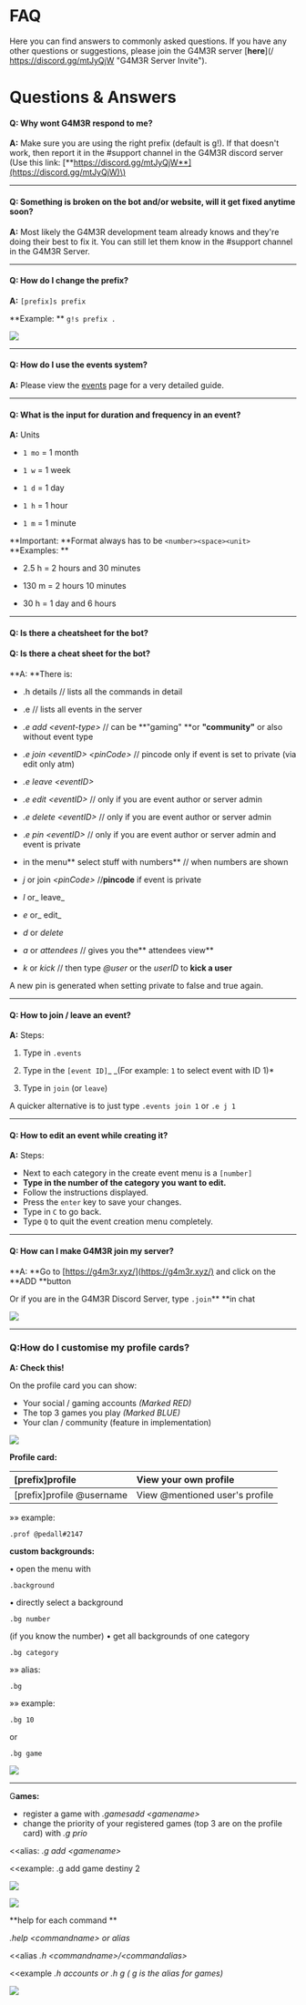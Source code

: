 # **FAQ**

Here you can find answers to commonly asked questions. If you have any other questions or suggestions, please join the G4M3R server [**here**](/ https://discord.gg/mtJyQjW "G4M3R Server Invite").

# Questions & Answers

#### Q: Why wont G4M3R respond to me?

**A:** Make sure you are using the right prefix \(default is g!\). If that doesn't work, then report it in the \#support channel in the G4M3R discord server \(Use this link: [**https://discord.gg/mtJyQjW**](https://discord.gg/mtJyQjW)\)

---

#### Q: Something is broken on the bot and/or website, will it get fixed anytime soon?

**A:** Most likely the G4M3R development team already knows and they're doing their best to fix it. You can still let them know in the \#support channel in the G4M3R Server.

---

#### Q: How do I change the prefix?

**A:** `[prefix]s prefix`

**Example: ** `g!s prefix .`

![](/assets/prefixchange.png)

---

#### Q: How do I use the events system?

**A:** Please view the [events](/commands/community/events.md) page for a very detailed guide.

---

#### Q: What is the input for duration and frequency in an event?

**A:** Units

* `1 mo` = 1 month

* `1 w` = 1 week

* `1 d` = 1 day

* `1 h` = 1 hour

* `1 m` = 1 minute

**Important: **Format always has to be `<number><space><unit>`  
**Examples: **

* 2.5 h = 2 hours and 30 minutes

* 130 m = 2 hours 10 minutes

* 30 h = 1 day and 6 hours

---

#### Q: Is there a cheatsheet for the bot?

#### Q: Is there a cheat sheet for the bot?

**A: **There is:

* .h details // lists all the commands in detail

* .e  // lists all events in the server

* _.e add &lt;event-type&gt;_ // can be **"gaming" **or **"community"** or also without event type

* _.e join &lt;eventID&gt; &lt;pinCode&gt;_ // pincode only if event is set to private \(via edit only atm\)

* _.e leave &lt;eventID&gt;_

* _.e edit &lt;eventID&gt;_ // only if you are event author or server admin

* _.e delete &lt;eventID&gt;_ // only if you are event author or server admin

* ._e pin &lt;eventID&gt;_ // only if you are event author or server admin and event is private

* in the menu** select stuff with numbers** // when numbers are shown

* _j_ or join _&lt;pinCode&gt;_ //**pincode** if event is private

* _l_ or_ leave_

* _e_ or_ edit_

* _d_ or _delete_

* _a_ or _attendees_ // gives you the** attendees view**

* _k_ or _kick_ // then type _@user_ or the _userID_ to **kick a user**

A new pin is generated when setting private to false and true again.

---

#### **Q: How to join / leave an event?**

**A:**  Steps:

1. Type in `.events`

2. Type in the `[event ID]`_ _\(For example: `1` to select event with ID 1\)\*

3. Type in `join` \(or `leave`\)

A quicker alternative is to just type `.events join 1` or `.e j 1`

---

#### Q: How to edit an event while creating it?

**A:** Steps:

* Next to each category in the create event menu is a `[number]`
* **Type in the number of the category you want to edit.**
* Follow the instructions displayed.
* Press the `enter` key to save your changes.
* Type in `C` to go back.
* Type `Q` to quit the event creation menu completely.

---

#### Q: How can I make G4M3R join my server?

**A: **Go to [https://g4m3r.xyz/](https://g4m3r.xyz/) and click on the **ADD **button

Or if you are in the G4M3R Discord Server, type `.join`** **in chat

![](/assets/joinmessage.png)

---

### **Q:How do I customise my profile cards?**

**A: Check this!**

On the profile card you can show:

* Your social / gaming accounts _\(Marked RED\)_
* The top 3 games you play _\(Marked BLUE\)_
* Your clan / community \(feature in implementation\)

![](/assets/profilemarked.png)

**Profile card:**

| \[prefix\]profile | View your own profile |
| :--- | :--- |
| \[prefix\]profile @username | View @mentioned user's profile |



»» example:

`.prof @pedall#2147`

**custom backgrounds:**

• open the menu with

`.background`

• directly select a background

`.bg number`

\(if you know the number\) • get all backgrounds of one category

`.bg category`

»» alias:

`.bg`

»» example:

`.bg 10`

or

`.bg game`

![](/assets/backgroundpreview.png)

---

G**ames:**

* register a game with _.gamesadd &lt;gamename&gt;_
* change the priority of your registered games \(top 3 are on the profile card\) with _.g prio_

&lt;&lt;alias: _.g add &lt;gamename&gt;_

&lt;&lt;example: .g add game destiny 2

![](https://cdn.discordapp.com/attachments/282295514727448587/367002698131832834/image.png)

![](https://cdn.discordapp.com/attachments/282295514727448587/367002728301330432/image.png)

**help for each command **

_.help &lt;commandname&gt; or alias_

&lt;&lt;alias _.h &lt;commandname&gt;/&lt;commandalias&gt;_

&lt;&lt;example _.h accounts or .h g \( g is the alias for games\)_

![](https://cdn.discordapp.com/attachments/282295514727448587/367003961007276042/image.png)

